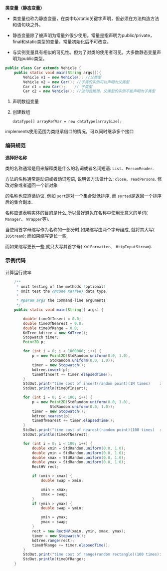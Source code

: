 **类变量（静态变量）**

- 类变量也称为静态变量，在类中以static关键字声明，但必须在方法构造方法和语句块之外。

- 静态变量除了被声明为常量外很少使用。常量是指声明为public/private，final和static类型的变量。常量初始化后不可改变。

- 与实例变量具有相似的可见性。但为了对类的使用者可见，大多数静态变量声明为public类型。

```java
public class Car extends Vehicle {
    public static void main(String args[]){
        Vehicle v1 = new Vehicle(); //父类型
        Vehicle v2 = new Car(); //子类的实例可以声明为父类型
        Car c1 = new Car();    // 子类型
        Car c2 = new Vehicle(); //这句会报错，父类型的实例不能声明为子类型
```

1. 声明数组变量 

2. 创建数组

   `dataType[] arrayRefVar = new dataType[arraySize];`

implements使用范围为类继承借口的情况，可以同时继承多个接口



### 编码规范



**选择好名称**

类的名称通常是用来解释类是什么的名词或者名词短语: `List`、`PersonReader`.

方法的名称通常是动词或者动词短语, 说明该方法做什么: `close`、`readPersons`. 修改对象或者返回一个新对象

的名称也应遵循协议. 例如 `sort`是对一个集合就低排序, 而 `sorted`是返回一个排序后的集合副本.

名称应该表明实体的目的是什么,所以最好避免在名称中使用无意义的单词( `Manager`、 `Wrapper`等).

当使用首字母缩写作为名称的一部分时,如果缩写由两个字母组成, 就将其大写( `IOStream`); 而如果缩写更长一些,

而如果缩写更长一些,就只大写其首字母( `XmlFormatter`、 `HttpInputStream`).



### 示例代码

计算运行效率

```java
    /**
     * unit testing of the methods (optional)
     * Unit test the {@code KdTree} data type.
     *
     * @param args the command-line arguments
     */
    public static void main(String[] args) {

        double timeOfInsert = 0.0;
        double timeOfNearest = 0.0;
        double timeOfRange = 0.0;
        KdTree kdtree = new KdTree();
        Stopwatch timer;
        Point2D p;

        for (int i = 0; i < 1000000; i++) {
            p = new Point2D(StdRandom.uniform(0.0, 1.0),
                    StdRandom.uniform(0.0, 1.0));
            timer = new Stopwatch();
            kdtree.insert(p);
            timeOfInsert += timer.elapsedTime();
        }
        StdOut.print("time cost of insert(random point)(1M times)    : ");
        StdOut.println(timeOfInsert);

        for (int i = 0; i < 100; i++) {
            p = new Point2D(StdRandom.uniform(0.0, 1.0),
                    StdRandom.uniform(0.0, 1.0));
            timer = new Stopwatch();
            kdtree.nearest(p);
            timeOfNearest += timer.elapsedTime();
        }
        StdOut.print("time cost of nearest(random point)(100 times)  : ");
        StdOut.println(timeOfNearest);

        for (int i = 0; i < 100; i++) {
            double xmin = StdRandom.uniform(0.0, 1.0);
            double ymin = StdRandom.uniform(0.0, 1.0);
            double xmax = StdRandom.uniform(0.0, 1.0);
            double ymax = StdRandom.uniform(0.0, 1.0);
            RectHV rect;

            if (xmin > xmax) {
                double swap = xmin;

                xmin = xmax;
                xmax = swap;
            }
            if (ymin > ymax) {
                double swap = ymin;

                ymin = ymax;
                ymax = swap;
            }
            rect = new RectHV(xmin, ymin, xmax, ymax);
            timer = new Stopwatch();
            kdtree.range(rect);
            timeOfRange += timer.elapsedTime();
        }
        StdOut.print("time cost of range(random rectangle)(100 times): ");
        StdOut.println(timeOfRange);
    }
```

